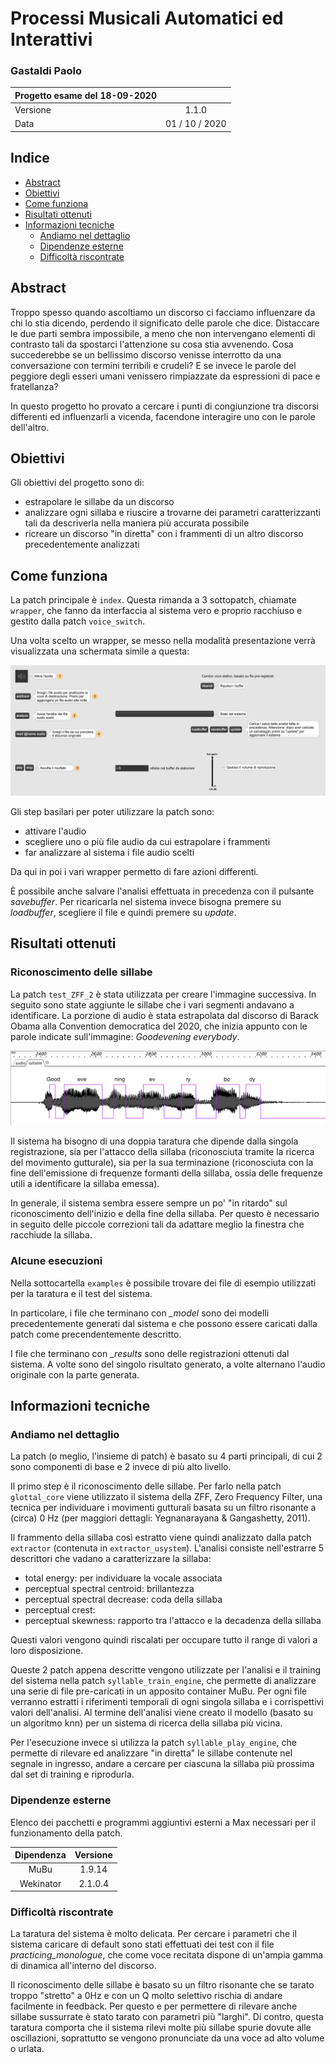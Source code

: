# Processi Musicali Automatici ed Interattivi

### Gastaldi Paolo

| Progetto esame del 18-09-2020 | |
| :- | :-: |
| Versione | 1.1.0 |
| Data | 01 / 10 / 2020 |

## Indice

+ [Abstract](#abstract)
+ [Obiettivi](#obiettivi)
+ [Come funziona](#come-funziona)
+ [Risultati ottenuti](#risultati-ottenuti)
+ [Informazioni tecniche](#informazioni-tecniche)
    - [Andiamo nel dettaglio](#andiamo-nel-dettaglio)
    - [Dipendenze esterne](#dipendenze-esterne)
    - [Difficoltà riscontrate](#difficoltà-riscontrate)

## Abstract

Troppo spesso quando ascoltiamo un discorso ci facciamo influenzare da chi lo stia dicendo, perdendo il significato delle parole che dice. Distaccare le due parti sembra impossibile, a meno che non intervengano elementi di contrasto tali da spostarci l'attenzione su cosa stia avvenendo. Cosa succederebbe se un bellissimo discorso venisse interrotto da una conversazione con termini terribili e crudeli? E se invece le parole del peggiore degli esseri umani venissero rimpiazzate da espressioni di pace e fratellanza?

In questo progetto ho provato a cercare i punti di congiunzione tra discorsi differenti ed influenzarli a vicenda, facendone interagire uno con le parole dell'altro.

## Obiettivi

Gli obiettivi del progetto sono di:

- estrapolare le sillabe da un discorso
- analizzare ogni sillaba e riuscire a trovarne dei parametri caratterizzanti tali da descriverla nella maniera più accurata possibile
- ricreare un discorso "in diretta" con i frammenti di un altro discorso precedentemente analizzati

## Come funziona

La patch principale è ```index```. Questa rimanda a 3 sottopatch, chiamate ```wrapper```, che fanno da interfaccia al sistema vero e proprio racchiuso e gestito dalla patch ```voice_switch```.

Una volta scelto un wrapper, se messo nella modalità presentazione verrà visualizzata una schermata simile a questa:

![Wrapper](./images/wrapper_1.png)

Gli step basilari per poter utilizzare la patch sono:
- attivare l'audio
- scegliere uno o più file audio da cui estrapolare i frammenti
- far analizzare al sistema i file audio scelti

Da qui in poi i vari wrapper permetto di fare azioni differenti.

È possibile anche salvare l'analisi effettuata in precedenza con il pulsante *savebuffer*. Per ricaricarla nel sistema invece bisogna premere su *loadbuffer*, scegliere il file e quindi premere su *update*.

## Risultati ottenuti

### Riconoscimento delle sillabe

La patch ```test_ZFF_2``` è stata utilizzata per creare l'immagine successiva. In seguito sono state aggiunte le sillabe che i vari segmenti andavano a identificare. La porzione di audio è stata estrapolata dal discorso di Barack Obama alla Convention democratica del 2020, che inizia appunto con le parole indicate sull'immagine: *Goodevening everybody*.

![Syllable recognition](./images/goodevening_everybody_obama.png)

Il sistema ha bisogno di una doppia taratura che dipende dalla singola registrazione, sia per l'attacco della sillaba (riconosciuta tramite la ricerca del movimento gutturale), sia per la sua terminazione (riconosciuta con la fine dell'emissione di frequenze formanti della sillaba, ossia delle frequenze utili a identificare la sillaba emessa).

In generale, il sistema sembra essere sempre un po' "in ritardo" sul riconoscimento dell'inizio e della fine della sillaba. Per questo è necessario in seguito delle piccole correzioni tali da adattare meglio la finestra che racchiude la sillaba.

### Alcune esecuzioni

Nella sottocartella ```examples``` è possibile trovare dei file  di esempio utilizzati per la taratura e il test del sistema.

In particolare, i file che terminano con *_model* sono dei modelli precedentemente generati dal sistema e che possono essere caricati dalla patch  come precendentemente descritto.

I file che terminano con *_results* sono delle registrazioni ottenuti dal sistema. A volte sono del singolo risultato generato, a volte alternano l'audio originale con la parte generata.

## Informazioni tecniche

### Andiamo nel dettaglio

La patch (o meglio, l'insieme di patch) è basato su 4 parti principali, di cui 2 sono componenti di base e 2 invece di più alto livello.

Il primo step è il riconoscimento delle sillabe. Per farlo nella patch ```glottal_core``` viene utilizzato il sistema della ZFF, Zero Frequency Filter, una tecnica per individuare i movimenti gutturali basata su un filtro risonante a (circa) 0 Hz (per maggiori dettagli: Yegnanarayana & Gangashetty, 2011).

Il frammento della sillaba così estratto viene quindi analizzato dalla patch ```extractor``` (contenuta in ```extractor_usystem```). L'analisi consiste nell'estrarre 5 descrittori che vadano a caratterizzare la sillaba:

- total energy: per individuare la vocale associata
- perceptual spectral centroid: brillantezza
- perceptual spectral decrease: coda della sillaba
- perceptual crest:
- perceptual skewness: rapporto tra l'attacco e la decadenza della sillaba

Questi valori vengono quindi riscalati per occupare tutto il range di valori a loro disposizione.

Queste 2 patch appena descritte vengono utilizzate per l'analisi e il training del sistema nella patch ```syllable_train_engine```, che permette di analizzare una serie di file pre-caricati in un apposito container MuBu. Per ogni file verranno estratti i riferimenti temporali di ogni singola sillaba e i corrispettivi valori dell'analisi. Al termine dell'analisi viene creato il modello (basato su un algoritmo knn) per un sistema di ricerca della sillaba più vicina.

Per l'esecuzione invece si utilizza la patch ```syllable_play_engine```, che permette di rilevare ed analizzare "in diretta" le sillabe contenute nel segnale in ingresso, andare a cercare per ciascuna la sillaba più prossima dal set di training e riprodurla. 

### Dipendenze esterne

Elenco dei pacchetti e programmi aggiuntivi esterni a Max necessari per il funzionamento della patch.

| Dipendenza | Versione |
| :-: | :-: |
| MuBu| 1.9.14 |
| Wekinator | 2.1.0.4 |

### Difficoltà riscontrate

La taratura del sistema è molto delicata. Per cercare i parametri che il sistema caricare di default sono stati effettuati dei test con il file *practicing_monologue*, che come voce recitata dispone di un'ampia gamma di dinamica all'interno del discorso.

Il riconoscimento delle sillabe è basato su un filtro risonante che se tarato troppo "stretto" a 0Hz e con un Q molto selettivo rischia di andare facilmente in feedback. Per questo e per permettere di rilevare anche sillabe sussurrate è stato tarato con parametri più "larghi".
Di contro, questa taratura comporta che il sistema rilevi molte più sillabe spurie dovute alle oscillazioni, soprattutto se vengono pronunciate da una voce ad alto volume o urlata.